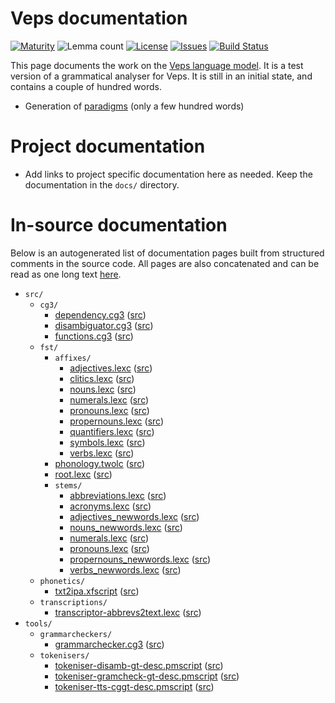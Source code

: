 # Veps documentation

[![Maturity](https://img.shields.io/endpoint?url=https%3A%2F%2Fraw.githubusercontent.com%2Fgiellalt%2Flang-vep%2Fgh-pages%2Fmaturity.json)](https://giellalt.github.io/MaturityClassification.html)
![Lemma count](https://img.shields.io/endpoint?url=https%3A%2F%2Fraw.githubusercontent.com%2Fgiellalt%2Flang-vep%2Fgh-pages%2Flemmacount.json)
[![License](https://img.shields.io/github/license/giellalt/lang-vep)](https://github.com/giellalt/lang-vep/blob/main/LICENSE)
[![Issues](https://img.shields.io/github/issues/giellalt/lang-vep)](https://github.com/giellalt/lang-vep/issues)
[![Build Status](https://divvun-tc.giellalt.org/api/github/v1/repository/giellalt/lang-vep/main/badge.svg)](https://github.com/giellalt/lang-vep/actions)

This page documents the work on the [Veps language model](http://github.com/giellalt/lang-vep). 
It is a test version of a grammatical analyser for Veps.
It is still in an initial state, and contains a couple of
hundred words.

* Generation of [paradigms](http://giellatekno.uit.no/cgi/p-vep.fin.html) (only a few hundred words)

# Project documentation

* Add links to project specific documentation here as needed. Keep the documentation in the `docs/` directory.

# In-source documentation

Below is an autogenerated list of documentation pages built from structured comments in the source code. All pages are also concatenated and can be read as one long text [here](vep.md).

* `src/`
    * `cg3/`
        * [dependency.cg3](src-cg3-dependency.cg3.html) ([src](https://github.com/giellalt/lang-vep/blob/main/src/cg3/dependency.cg3))
        * [disambiguator.cg3](src-cg3-disambiguator.cg3.html) ([src](https://github.com/giellalt/lang-vep/blob/main/src/cg3/disambiguator.cg3))
        * [functions.cg3](src-cg3-functions.cg3.html) ([src](https://github.com/giellalt/lang-vep/blob/main/src/cg3/functions.cg3))
    * `fst/`
        * `affixes/`
            * [adjectives.lexc](src-fst-affixes-adjectives.lexc.html) ([src](https://github.com/giellalt/lang-vep/blob/main/src/fst/affixes/adjectives.lexc))
            * [clitics.lexc](src-fst-affixes-clitics.lexc.html) ([src](https://github.com/giellalt/lang-vep/blob/main/src/fst/affixes/clitics.lexc))
            * [nouns.lexc](src-fst-affixes-nouns.lexc.html) ([src](https://github.com/giellalt/lang-vep/blob/main/src/fst/affixes/nouns.lexc))
            * [numerals.lexc](src-fst-affixes-numerals.lexc.html) ([src](https://github.com/giellalt/lang-vep/blob/main/src/fst/affixes/numerals.lexc))
            * [pronouns.lexc](src-fst-affixes-pronouns.lexc.html) ([src](https://github.com/giellalt/lang-vep/blob/main/src/fst/affixes/pronouns.lexc))
            * [propernouns.lexc](src-fst-affixes-propernouns.lexc.html) ([src](https://github.com/giellalt/lang-vep/blob/main/src/fst/affixes/propernouns.lexc))
            * [quantifiers.lexc](src-fst-affixes-quantifiers.lexc.html) ([src](https://github.com/giellalt/lang-vep/blob/main/src/fst/affixes/quantifiers.lexc))
            * [symbols.lexc](src-fst-affixes-symbols.lexc.html) ([src](https://github.com/giellalt/lang-vep/blob/main/src/fst/affixes/symbols.lexc))
            * [verbs.lexc](src-fst-affixes-verbs.lexc.html) ([src](https://github.com/giellalt/lang-vep/blob/main/src/fst/affixes/verbs.lexc))
        * [phonology.twolc](src-fst-phonology.twolc.html) ([src](https://github.com/giellalt/lang-vep/blob/main/src/fst/phonology.twolc))
        * [root.lexc](src-fst-root.lexc.html) ([src](https://github.com/giellalt/lang-vep/blob/main/src/fst/root.lexc))
        * `stems/`
            * [abbreviations.lexc](src-fst-stems-abbreviations.lexc.html) ([src](https://github.com/giellalt/lang-vep/blob/main/src/fst/stems/abbreviations.lexc))
            * [acronyms.lexc](src-fst-stems-acronyms.lexc.html) ([src](https://github.com/giellalt/lang-vep/blob/main/src/fst/stems/acronyms.lexc))
            * [adjectives_newwords.lexc](src-fst-stems-adjectives_newwords.lexc.html) ([src](https://github.com/giellalt/lang-vep/blob/main/src/fst/stems/adjectives_newwords.lexc))
            * [nouns_newwords.lexc](src-fst-stems-nouns_newwords.lexc.html) ([src](https://github.com/giellalt/lang-vep/blob/main/src/fst/stems/nouns_newwords.lexc))
            * [numerals.lexc](src-fst-stems-numerals.lexc.html) ([src](https://github.com/giellalt/lang-vep/blob/main/src/fst/stems/numerals.lexc))
            * [pronouns.lexc](src-fst-stems-pronouns.lexc.html) ([src](https://github.com/giellalt/lang-vep/blob/main/src/fst/stems/pronouns.lexc))
            * [propernouns_newwords.lexc](src-fst-stems-propernouns_newwords.lexc.html) ([src](https://github.com/giellalt/lang-vep/blob/main/src/fst/stems/propernouns_newwords.lexc))
            * [verbs_newwords.lexc](src-fst-stems-verbs_newwords.lexc.html) ([src](https://github.com/giellalt/lang-vep/blob/main/src/fst/stems/verbs_newwords.lexc))
    * `phonetics/`
        * [txt2ipa.xfscript](src-phonetics-txt2ipa.xfscript.html) ([src](https://github.com/giellalt/lang-vep/blob/main/src/phonetics/txt2ipa.xfscript))
    * `transcriptions/`
        * [transcriptor-abbrevs2text.lexc](src-transcriptions-transcriptor-abbrevs2text.lexc.html) ([src](https://github.com/giellalt/lang-vep/blob/main/src/transcriptions/transcriptor-abbrevs2text.lexc))
* `tools/`
    * `grammarcheckers/`
        * [grammarchecker.cg3](tools-grammarcheckers-grammarchecker.cg3.html) ([src](https://github.com/giellalt/lang-vep/blob/main/tools/grammarcheckers/grammarchecker.cg3))
    * `tokenisers/`
        * [tokeniser-disamb-gt-desc.pmscript](tools-tokenisers-tokeniser-disamb-gt-desc.pmscript.html) ([src](https://github.com/giellalt/lang-vep/blob/main/tools/tokenisers/tokeniser-disamb-gt-desc.pmscript))
        * [tokeniser-gramcheck-gt-desc.pmscript](tools-tokenisers-tokeniser-gramcheck-gt-desc.pmscript.html) ([src](https://github.com/giellalt/lang-vep/blob/main/tools/tokenisers/tokeniser-gramcheck-gt-desc.pmscript))
        * [tokeniser-tts-cggt-desc.pmscript](tools-tokenisers-tokeniser-tts-cggt-desc.pmscript.html) ([src](https://github.com/giellalt/lang-vep/blob/main/tools/tokenisers/tokeniser-tts-cggt-desc.pmscript))
